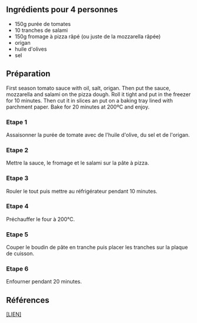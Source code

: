 ## Ingrédients pour 4 personnes

- 150g purée de tomates
- 10 tranches de salami
- 150g fromage à pizza râpé (ou juste de la mozzarella râpée)
- origan
- huile d'olives
- sel

## Préparation
First season tomato sauce with oil, salt, origan. Then put the sauce, mozzarella and salami on the pizza dough. Roll it tight and put in the freezer for 10 minutes.
Then cut it in slices an put on a baking tray lined with parchment paper.
Bake for 20 minutes at 200ºC and enjoy.
### Etape 1

Assaisonner la purée de tomate avec de l'huile d'olive, du sel et de l'origan.

### Etape 2

Mettre la sauce, le fromage et le salami sur la pâte à pizza.

### Etape 3

Rouler le tout puis mettre au réfrigérateur pendant 10 minutes.

### Etape 4

Préchauffer le four à 200°C.

### Etape 5

Couper le boudin de pâte en tranche puis placer les tranches sur la plaque de cuisson.

### Etape 6

Enfourner pendant 20 minutes.

## Références

[[LIEN]](https://www.instagram.com/p/Cklu9d1v2o6/)
